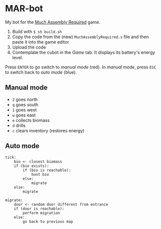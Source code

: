 # MAR-bot

My bot for the [Much Assembly Required](https://muchassemblyrequired.com) game.

1. Build with `$ sh build.sh`
2. Copy the code from the (new) `MuchAssemblyRequired.s` file and then paste it into the game editor
3. Upload the code
4. Contemplate the cubot in the *Game* tab. It displays its battery's energy level.

Press `ENTER` to go switch to *manual mode* (red). In *manual mode*, press `ESC` to switch back to *auto mode* (blue).

## Manual mode

* `2` goes north
* `q` goes south
* `1` goes west
* `w` goes east
* `e` collects biomass
* `d` drills
* `c` clears inventory (restores energy)

## Auto mode

```
tick:
    bio <- closest biomass
    if (bio exists):
        if (bio is reachable):
            hunt bio
        else:
            migrate
    else:
        migrate

migrate:
    door <- random door different from entrance
    if (door is reachable):
        perform migration
    else:
        go back to previous map

```
